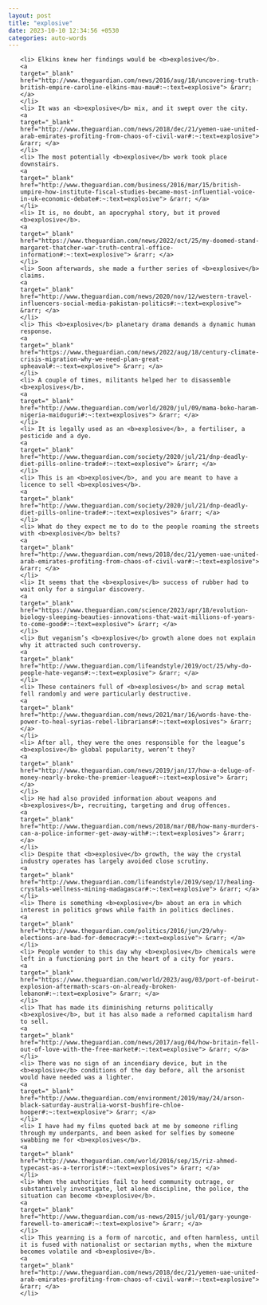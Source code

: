 ```yaml
---
layout: post
title: "explosive"
date: 2023-10-10 12:34:56 +0530
categories: auto-words
---
```

<ol>

    <li> Elkins knew her findings would be <b>explosive</b>.
    <a 
    target="_blank" 
    href="http://www.theguardian.com/news/2016/aug/18/uncovering-truth-british-empire-caroline-elkins-mau-mau#:~:text=explosive"> &rarr; </a>
    </li>
    <li> It was an <b>explosive</b> mix, and it swept over the city.
    <a 
    target="_blank" 
    href="http://www.theguardian.com/news/2018/dec/21/yemen-uae-united-arab-emirates-profiting-from-chaos-of-civil-war#:~:text=explosive"> &rarr; </a>
    </li>
    <li> The most potentially <b>explosive</b> work took place downstairs.
    <a 
    target="_blank" 
    href="http://www.theguardian.com/business/2016/mar/15/british-umpire-how-institute-fiscal-studies-became-most-influential-voice-in-uk-economic-debate#:~:text=explosive"> &rarr; </a>
    </li>
    <li> It is, no doubt, an apocryphal story, but it proved <b>explosive</b>.
    <a 
    target="_blank" 
    href="https://www.theguardian.com/news/2022/oct/25/my-doomed-stand-margaret-thatcher-war-truth-central-office-information#:~:text=explosive"> &rarr; </a>
    </li>
    <li> Soon afterwards, she made a further series of <b>explosive</b> claims.
    <a 
    target="_blank" 
    href="http://www.theguardian.com/news/2020/nov/12/western-travel-influencers-social-media-pakistan-politics#:~:text=explosive"> &rarr; </a>
    </li>
    <li> This <b>explosive</b> planetary drama demands a dynamic human response.
    <a 
    target="_blank" 
    href="https://www.theguardian.com/news/2022/aug/18/century-climate-crisis-migration-why-we-need-plan-great-upheaval#:~:text=explosive"> &rarr; </a>
    </li>
    <li> A couple of times, militants helped her to disassemble <b>explosives</b>.
    <a 
    target="_blank" 
    href="http://www.theguardian.com/world/2020/jul/09/mama-boko-haram-nigeria-maiduguri#:~:text=explosives"> &rarr; </a>
    </li>
    <li> It is legally used as an <b>explosive</b>, a fertiliser, a pesticide and a dye.
    <a 
    target="_blank" 
    href="http://www.theguardian.com/society/2020/jul/21/dnp-deadly-diet-pills-online-trade#:~:text=explosive"> &rarr; </a>
    </li>
    <li> This is an <b>explosive</b>, and you are meant to have a licence to sell <b>explosives</b>.
    <a 
    target="_blank" 
    href="http://www.theguardian.com/society/2020/jul/21/dnp-deadly-diet-pills-online-trade#:~:text=explosives"> &rarr; </a>
    </li>
    <li> What do they expect me to do to the people roaming the streets with <b>explosive</b> belts?
    <a 
    target="_blank" 
    href="http://www.theguardian.com/news/2018/dec/21/yemen-uae-united-arab-emirates-profiting-from-chaos-of-civil-war#:~:text=explosive"> &rarr; </a>
    </li>
    <li> It seems that the <b>explosive</b> success of rubber had to wait only for a singular discovery.
    <a 
    target="_blank" 
    href="https://www.theguardian.com/science/2023/apr/18/evolution-biology-sleeping-beauties-innovations-that-wait-millions-of-years-to-come-good#:~:text=explosive"> &rarr; </a>
    </li>
    <li> But veganism’s <b>explosive</b> growth alone does not explain why it attracted such controversy.
    <a 
    target="_blank" 
    href="http://www.theguardian.com/lifeandstyle/2019/oct/25/why-do-people-hate-vegans#:~:text=explosive"> &rarr; </a>
    </li>
    <li> These containers full of <b>explosives</b> and scrap metal fell randomly and were particularly destructive.
    <a 
    target="_blank" 
    href="http://www.theguardian.com/news/2021/mar/16/words-have-the-power-to-heal-syrias-rebel-librarians#:~:text=explosives"> &rarr; </a>
    </li>
    <li> After all, they were the ones responsible for the league’s <b>explosive</b> global popularity, weren’t they?
    <a 
    target="_blank" 
    href="http://www.theguardian.com/news/2019/jan/17/how-a-deluge-of-money-nearly-broke-the-premier-league#:~:text=explosive"> &rarr; </a>
    </li>
    <li> He had also provided information about weapons and <b>explosives</b>, recruiting, targeting and drug offences.
    <a 
    target="_blank" 
    href="http://www.theguardian.com/news/2018/mar/08/how-many-murders-can-a-police-informer-get-away-with#:~:text=explosives"> &rarr; </a>
    </li>
    <li> Despite that <b>explosive</b> growth, the way the crystal industry operates has largely avoided close scrutiny.
    <a 
    target="_blank" 
    href="http://www.theguardian.com/lifeandstyle/2019/sep/17/healing-crystals-wellness-mining-madagascar#:~:text=explosive"> &rarr; </a>
    </li>
    <li> There is something <b>explosive</b> about an era in which interest in politics grows while faith in politics declines.
    <a 
    target="_blank" 
    href="http://www.theguardian.com/politics/2016/jun/29/why-elections-are-bad-for-democracy#:~:text=explosive"> &rarr; </a>
    </li>
    <li> People wonder to this day why <b>explosive</b> chemicals were left in a functioning port in the heart of a city for years.
    <a 
    target="_blank" 
    href="https://www.theguardian.com/world/2023/aug/03/port-of-beirut-explosion-aftermath-scars-on-already-broken-lebanon#:~:text=explosive"> &rarr; </a>
    </li>
    <li> That has made its diminishing returns politically <b>explosive</b>, but it has also made a reformed capitalism hard to sell.
    <a 
    target="_blank" 
    href="http://www.theguardian.com/news/2017/aug/04/how-britain-fell-out-of-love-with-the-free-market#:~:text=explosive"> &rarr; </a>
    </li>
    <li> There was no sign of an incendiary device, but in the <b>explosive</b> conditions of the day before, all the arsonist would have needed was a lighter.
    <a 
    target="_blank" 
    href="http://www.theguardian.com/environment/2019/may/24/arson-black-saturday-australia-worst-bushfire-chloe-hooper#:~:text=explosive"> &rarr; </a>
    </li>
    <li> I have had my films quoted back at me by someone rifling through my underpants, and been asked for selfies by someone swabbing me for <b>explosives</b>.
    <a 
    target="_blank" 
    href="http://www.theguardian.com/world/2016/sep/15/riz-ahmed-typecast-as-a-terrorist#:~:text=explosives"> &rarr; </a>
    </li>
    <li> When the authorities fail to heed community outrage, or substantively investigate, let alone discipline, the police, the situation can become <b>explosive</b>.
    <a 
    target="_blank" 
    href="http://www.theguardian.com/us-news/2015/jul/01/gary-younge-farewell-to-america#:~:text=explosive"> &rarr; </a>
    </li>
    <li> This yearning is a form of narcotic, and often harmless, until it is fused with nationalist or sectarian myths, when the mixture becomes volatile and <b>explosive</b>.
    <a 
    target="_blank" 
    href="http://www.theguardian.com/news/2018/dec/21/yemen-uae-united-arab-emirates-profiting-from-chaos-of-civil-war#:~:text=explosive"> &rarr; </a>
    </li>